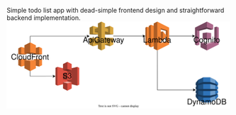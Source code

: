Simple todo list app with dead-simple frontend design and straightforward backend implementation.
![Architecture](./diagram.svg)